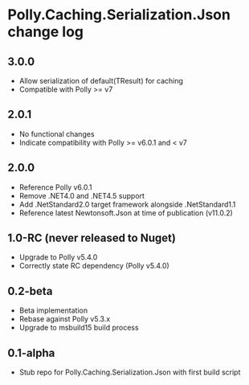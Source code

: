 # Polly.Caching.Serialization.Json change log

## 3.0.0
- Allow serialization of default(TResult) for caching
- Compatible with Polly &gt;= v7

## 2.0.1
- No functional changes
- Indicate compatibility with Polly &gt;= v6.0.1 and &lt; v7

## 2.0.0

- Reference Polly v6.0.1
- Remove .NET4.0 and .NET4.5 support
- Add .NetStandard2.0 target framework alongside .NetStandard1.1
- Reference latest Newtonsoft.Json at time of publication (v11.0.2)

## 1.0-RC (never released to Nuget)

- Upgrade to Polly v5.4.0
- Correctly state RC dependency (Polly v5.4.0)

## 0.2-beta

- Beta implementation
- Rebase against Polly v5.3.x
- Upgrade to msbuild15 build process 

## 0.1-alpha

- Stub repo for Polly.Caching.Serialization.Json with first build script

